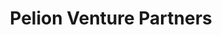 ---
layout: firm_page
title: "Pelion Venture Partners"
id: "pelionvp.com"
permalink: "/pelionventurepartnerspelionvp.com/"
website: "https://pelionvp.com"
offices: "Salt Lake City (United States)"
investment_stages: "Seed, Series A, Series B"
portfolio_companies: ""
portfolio_link: ""
investment_markets: "B2B software"
founded_year: "1986"
description: "Pelion Venture Partners invests in early-stage B2B software-based companies."
linkedin: "https://www.linkedin.com/company/pelion-venture-partners"
twitter: "https://twitter.com/PelionVC"
instagram: ""
team_page: ""
investor_type: "Venture Capital"
crunchbase: "https://www.crunchbase.com/organization/pelion-venture-partners"
pitchbook: "https://pitchbook.com/profiles/investor/11318-86"

# SEO Optimization
meta_title: "Pelion Venture Partners - VC Firm - projectstartups.com"
meta_description: "Pelion Venture Partners, Pelion Venture Partners invests in early-stage B2B software-based companies...."
meta_keywords: "Pelion Venture Partners, B2B software, VC firm, venture capital, startup investor, projectstartups.com"
canonical_url: "https://vc.projectstartups.com/pelionventurepartnerspelionvp.com/"
---